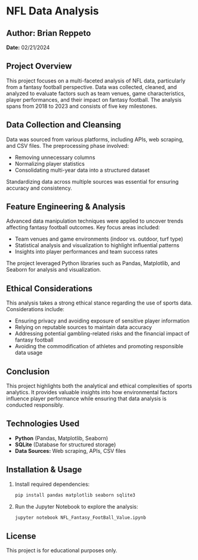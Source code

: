 # NFL Data Analysis

## Author: Brian Reppeto   
**Date:** 02/21/2024  

## Project Overview  
This project focuses on a multi-faceted analysis of NFL data, particularly from a fantasy football perspective. Data was collected, cleaned, and analyzed to evaluate factors such as team venues, game characteristics, player performances, and their impact on fantasy football. The analysis spans from 2018 to 2023 and consists of five key milestones.

## Data Collection and Cleansing  
Data was sourced from various platforms, including APIs, web scraping, and CSV files. The preprocessing phase involved:  
- Removing unnecessary columns  
- Normalizing player statistics  
- Consolidating multi-year data into a structured dataset  

Standardizing data across multiple sources was essential for ensuring accuracy and consistency.

## Feature Engineering & Analysis  
Advanced data manipulation techniques were applied to uncover trends affecting fantasy football outcomes. Key focus areas included:  
- Team venues and game environments (indoor vs. outdoor, turf type)  
- Statistical analysis and visualization to highlight influential patterns  
- Insights into player performances and team success rates  

The project leveraged Python libraries such as Pandas, Matplotlib, and Seaborn for analysis and visualization.

## Ethical Considerations  
This analysis takes a strong ethical stance regarding the use of sports data. Considerations include:  
- Ensuring privacy and avoiding exposure of sensitive player information  
- Relying on reputable sources to maintain data accuracy  
- Addressing potential gambling-related risks and the financial impact of fantasy football  
- Avoiding the commodification of athletes and promoting responsible data usage  

## Conclusion  
This project highlights both the analytical and ethical complexities of sports analytics. It provides valuable insights into how environmental factors influence player performance while ensuring that data analysis is conducted responsibly.

## Technologies Used  
- **Python** (Pandas, Matplotlib, Seaborn)  
- **SQLite** (Database for structured storage)  
- **Data Sources:** Web scraping, APIs, CSV files  

## Installation & Usage  
1. Install required dependencies:  
   ```bash
   pip install pandas matplotlib seaborn sqlite3
   ```
2. Run the Jupyter Notebook to explore the analysis:  
   ```bash
   jupyter notebook NFL_Fantasy_FootBall_Value.ipynb
   ```

## License  
This project is for educational purposes only.

